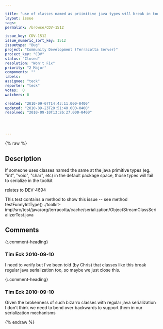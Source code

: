 ```yaml
---

title: "use of classes named as priimitive java types will break in toolkit"
layout: issue
tags: 
permalink: /browse/CDV-1512

issue_key: CDV-1512
issue_numeric_sort_key: 1512
issuetype: "Bug"
project: "Community Development (Terracotta Server)"
project_key: "CDV"
status: "Closed"
resolution: "Won't Fix"
priority: "2 Major"
components: ""
labels: 
assignee: "teck"
reporter: "teck"
votes:  0
watchers: 0

created: "2010-09-07T14:43:11.000-0400"
updated: "2010-09-23T20:51:40.000-0400"
resolved: "2010-09-10T13:26:27.000-0400"




---
```


{% raw %}

## Description

<div markdown="1" class="description">

If someone uses classes named the same at the java primitive types (eg. "int", "void", "char", etc) in the default package space, those types will fail to serialize in the toolkit 

relates to DEV-4694

This test contains a method to show this issue -- see method testFunnyIntType()
./toolkit-impl/src/test/java/org/terracotta/cache/serialization/ObjectStreamClassSerializerTest.java




</div>

## Comments


{:.comment-heading}
### **Tim Eck** <span class="date">2010-09-10</span>

<div markdown="1" class="comment">

I need to verify but I've been told (by Chris) that classes like this break regular java serialization too, so maybe we just close this. 

</div>


{:.comment-heading}
### **Tim Eck** <span class="date">2010-09-10</span>

<div markdown="1" class="comment">

Given the brokenness of such bizarro classes with regular java serialization I don't think we need to bend over backwards to support them in our serialization mechanisms


</div>



{% endraw %}
